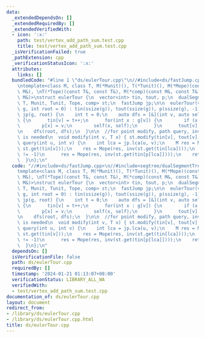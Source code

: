 ```yaml
---
data:
  _extendedDependsOn: []
  _extendedRequiredBy: []
  _extendedVerifiedWith:
  - icon: ':x:'
    path: test/vertex_add_path_sum.test.cpp
    title: test/vertex_add_path_sum.test.cpp
  _isVerificationFailed: true
  _pathExtension: cpp
  _verificationStatusIcon: ':x:'
  attributes:
    links: []
  bundledCode: "#line 1 \"ds/eulerTour.cpp\"\n//#include<ds/fastJump.cpp>\n//#include<segtree/dualSegmentTree.cpp>\n\
    \ntemplate<class M, class T, M(*Munit)(), T(*Tunit)(), M(*Mope)(const M&, const\
    \ M&), \nT(*Tope)(const T&, const T&), M(*comp)(const M&, const T&), M(*inv)(const\
    \ M&)>\nstruct eulerTour {\n  vector<int> tin, tout, p;\n  dualSegmentTree<M,\
    \ T, Munit, Tunit, Tope, comp> st;\n  fastJump jp;\n\n  eulerTour(vector<vector<int>>\
    \ g, int root = 0) : tin(ssize(g)), tout(ssize(g)), p(ssize(g), -1), st(ssize(g)),\
    \ jp(g, root) {\n    int t = 0;\n    auto dfs = [&](int v, auto self) -> void\
    \ {\n      tin[v] = t++;\n      for(int x : g[v]) {\n        if (x == p[v]) continue;\n\
    \        p[x] = v;\n        self(x, self);\n      }\n      tout[v] = t;\n    };\n\
    \n    dfs(root, dfs);\n  }\n\n  //for point modify, path query, inversion of monoid\
    \ is needed\n  void modify(int v, T x) { st.modify(tin[v], tout[v], x); }\n  M\
    \ query(int u, int v) {\n    int lca = jp.lca(u, v);\n    M res = Mope(st.get(tin[u]),\
    \ st.get(tin[v]));\n    res = Mope(res, inv(st.get(tin[lca])));\n    if (p[lca]\
    \ != -1)\n      res = Mope(res, inv(st.get(tin[p[lca]])));\n    return res;\n\
    \  }\n};\n"
  code: "//#include<ds/fastJump.cpp>\n//#include<segtree/dualSegmentTree.cpp>\n\n\
    template<class M, class T, M(*Munit)(), T(*Tunit)(), M(*Mope)(const M&, const\
    \ M&), \nT(*Tope)(const T&, const T&), M(*comp)(const M&, const T&), M(*inv)(const\
    \ M&)>\nstruct eulerTour {\n  vector<int> tin, tout, p;\n  dualSegmentTree<M,\
    \ T, Munit, Tunit, Tope, comp> st;\n  fastJump jp;\n\n  eulerTour(vector<vector<int>>\
    \ g, int root = 0) : tin(ssize(g)), tout(ssize(g)), p(ssize(g), -1), st(ssize(g)),\
    \ jp(g, root) {\n    int t = 0;\n    auto dfs = [&](int v, auto self) -> void\
    \ {\n      tin[v] = t++;\n      for(int x : g[v]) {\n        if (x == p[v]) continue;\n\
    \        p[x] = v;\n        self(x, self);\n      }\n      tout[v] = t;\n    };\n\
    \n    dfs(root, dfs);\n  }\n\n  //for point modify, path query, inversion of monoid\
    \ is needed\n  void modify(int v, T x) { st.modify(tin[v], tout[v], x); }\n  M\
    \ query(int u, int v) {\n    int lca = jp.lca(u, v);\n    M res = Mope(st.get(tin[u]),\
    \ st.get(tin[v]));\n    res = Mope(res, inv(st.get(tin[lca])));\n    if (p[lca]\
    \ != -1)\n      res = Mope(res, inv(st.get(tin[p[lca]])));\n    return res;\n\
    \  }\n};\n"
  dependsOn: []
  isVerificationFile: false
  path: ds/eulerTour.cpp
  requiredBy: []
  timestamp: '2024-01-21 01:13:07+08:00'
  verificationStatus: LIBRARY_ALL_WA
  verifiedWith:
  - test/vertex_add_path_sum.test.cpp
documentation_of: ds/eulerTour.cpp
layout: document
redirect_from:
- /library/ds/eulerTour.cpp
- /library/ds/eulerTour.cpp.html
title: ds/eulerTour.cpp
---
```

